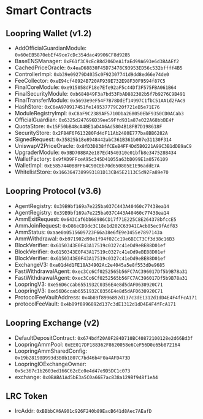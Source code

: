 # Smart Contracts

## Loopring Wallet (v1.2)


- AddOfficialGuardianModule: `0x60eEB5870ebEf49ce7cDc354dac49906CF8d9285`
- BaseENSManager: `0xF61f3C9cEcB8d206DeA1faEd99A693e6d3BAAEf2`
- CachedPriceOracle: `0x4eaD68830F45D73478C93953ED56c532bffff4B5`
- ControllerImpl: `0xb39e09279D4035c0F92307741d9dd8ed66e74de0`
- FeeCollector: `0xeE94cf48924B720AF939E732E98F30F9594f87C5`
- FinalCoreModule: `0xe915058dF18e7Efe92aF5c44Df3F575FBA061B64`
- FinalSecurityModule: `0xb684849F3a7bd53FbAD882302b5f7b9276C9B491`
- FinalTransferModule: `0x5693e9eF54F7B78DdEf14997C1fbC51AA1d2FAc9`
- HashStore: `0xC6eA970917451fe149537779C20f721eB5e71E76`
- ModuleRegistryImpl: `0xC8aF9C2389AF5710Dba268050EbF9350CD0ACab3`
- OfficialGuardian: `0x6325d247696D39ee59Ffd931a87e022A68bbBE4f`
- QuotaStore: `0x15F50bB48cA4BE1aD4A6Ad5804B18FB7D198618F`
- SecurityStore: `0x2F84F6F613280Fd4dF11Ab2480E777ba8BB6282A`
- SignedRequest: `0x35825b18e8948442abC361B361b007e31130F314`
- UniswapV2PriceOracle: `0x8fD3D838ffCEeB4FF4Dd5B0221A99C3B1dDB9aC9`
- UpgraderModule: `0x9BD708BA2e187Ed4540310e01bfb8e347528B434`
- WalletFactory: `0x9fAD9FFceA95c345D41055a63bD099E1a0576109`
- WalletImpl: `0xE5857440BBFF64C98CEb70d650805E1E96addE7A`
- WhitelistStore: `0x1663647389993181D13CB45E2113C5d92Fa89e70`




## Loopring Protocol (v3.6)


- AgentRegistry: `0x39B9bf169a7e225ba037C443A40460c77438ea14`
- AgentRegistry: `0x39B9bf169a7e225ba037C443A40460c77438ea14`
- AmmExitRequest: `0x643Caf6bb68986CD17f71E225C8E264378bfccE5`
- AmmJoinRequest: `0xD86eCD9dc3C18e1d202C63941CAcb85ec9fAdf83`
- AmmStatus: `0xaae0a0515609723F66a38e6fE9e3455e7897143a`
- AmmWithdrawal: `0xb971902d99e1f94f02Cc19e6BEC73Cf3d38c16B3`
- BlockVerifier: `0x6150343E0F43A17519c0327c41eDd9eBE88D01ef`
- BlockVerifier: `0x6150343E0F43A17519c0327c41eDd9eBE88D01ef`
- BlockVerifier: `0x6150343E0F43A17519c0327c41eDd9eBE88D01ef`
- ExchangeV3: `0xa01d4d1FE18A34902Ac2e4045a5e8f553dDe9685`
- FastWithdrawalAgent: `0xec3Cc6Cf0252565b56FC7AC396017Df5b9B78a31`
- FastWithdrawalAgent: `0xec3Cc6Cf0252565b56FC7AC396017Df5b9B78a31`
- LoopringV3: `0xe56D6ccab6551932C0356E4e8d5dAF0630920C71`
- LoopringV3: `0xe56D6ccab6551932C0356E4e8d5dAF0630920C71`
- ProtocolFeeVaultAddress: `0x4b89f8996892d137c3dE1312d1dD4E4F4fFcA171`
- protocolFeeVault: `0x4b89f8996892d137c3dE1312d1dD4E4F4fFcA171`


## Loopring Exchange (v2)


- DefaultDepositContract: `0x674bdf20A0F284D710BC40872100128e2d66Bd3f`
- LoopringAmmPool: `0xEE017DF188362F8620058e6CeF56D0e65b872164`
- LoopringAmmSharedConfig: `0x19b28198D993d3B0b1807C7bd46b4F0a4AFD473D`
- LoopringIOExchangeOwner: `0x5c367c1b2603ed166C62cEc0e4d47e9D5DC1c073`
- exchange: `0x0BABA1Ad5bE3a5C0a66E7ac838a129Bf948f1eA4`


## LRC Token

- lrcAddr: `0xBBbbCA6A901c926F240b89EacB641d8Aec7AEafD`